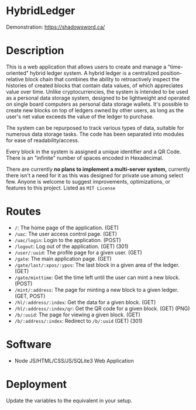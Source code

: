 # HybridLedger

Demonstration: https://shadowsword.ca/

# Description
This is a web application that allows users to create and manage a "time-oriented" hybrid ledger system. A hybrid ledger is a centralized position-relative block chain that combines the ability to retroactively inspect the histories of created blocks that contain data values, of which appreciates value over time. Unlike cryptocurrencies,  the system is intended to be used as a personal data storage system, designed to be lightweight and operated on single board computers as personal data storage wallets. It's possible to create new blocks on top of ledgers owned by other users, as long as the user's net value exceeds the value of the ledger to purchase.

The system can be repurposed to track various types of data, suitable for numerous data storage tasks. The code has been separated into modules for ease of readability/access.

Every block in the system is assigned a unique identifier and a QR Code. There is an "infinite" number of spaces encoded in Hexadecimal.

There are currently **no plans to implement a multi-server system,** currently there isn't a need for it as this was designed for private use among select few. Anyone is welcome to suggest improvements, optimizations, or features to this project. Listed as `MIT License` 

# Routes
- `/`: The home page of the application. (GET)
- `/uac`: The user access control page. (GET)
- `/uac/login`: Login to the application. (POST)
- `/logout`: Log out of the application. (GET) (301)
- `/user/:uuid`: The profile page for a given user. (GET)
- `/gate`: The main application page. (GET)
- `/gate/last/:xpos/:ypos`: The last block in a given area of the ledger. (GET)
- `/gate/minttime`: Get the time left until the user can mint a new block. (POST)
- `/mint/:address`: The page for minting a new block to a given ledger. (GET, POST)
- `/hl/:address/:index`: Get the data for a given block. (GET)
- `/hl/:address/:index/qr`: Get the QR code for a given block. (GET) (PNG)
- `/b/:uuid`: The page for viewing a given block. (GET)
- `/b/:address/:index`: Redirect to `/b/:uuid` (GET) (301)

# Software
- Node JS/HTML/CSS/JS/SQLite3 Web Application

# Deployment
Update the variables to the equivalent in your setup.